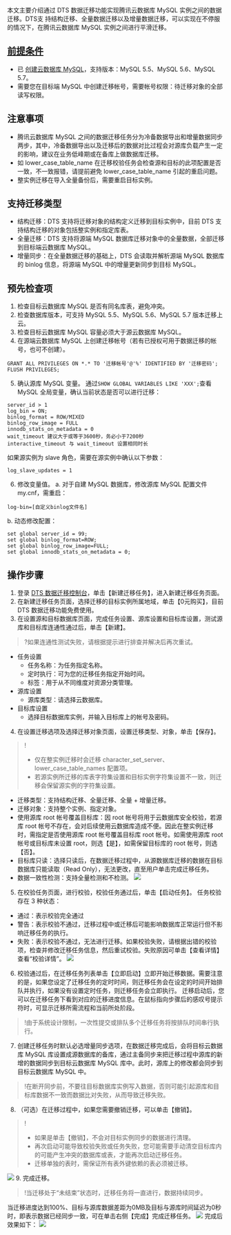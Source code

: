 
本文主要介绍通过 DTS 数据迁移功能实现腾讯云数据库 MySQL 实例之间的数据迁移。DTS支 持结构迁移、全量数据迁移以及增量数据迁移，可以实现在不停服的情况下，在腾讯云数据库 MySQL 实例之间进行平滑迁移。

## [前提条件](id:qttj)
- 已 [创建云数据库 MySQL](https://cloud.tencent.com/document/product/236/46433)，支持版本：MySQL 5.5、MySQL 5.6、MySQL 5.7。
- 需要您在目标端 MySQL 中创建迁移帐号，需要帐号权限：待迁移对象的全部读写权限。

## 注意事项 
- 腾讯云数据库 MySQL 之间的数据迁移任务分为冷备数据导出和增量数据同步两步，其中，冷备数据导出以及迁移后的数据对比过程会对源库负载产生一定的影响，建议在业务低峰期或在备库上做数据库迁移。
- 如 lower_case_table_name 在迁移校验任务会检查源和目标的此项配置是否一致，不一致报错，请提前避免 lower_case_table_name 引起的重启问题。
- 整实例迁移在导入全量备份后，需要重启目标实例。

## 支持迁移类型
- 结构迁移：DTS 支持将迁移对象的结构定义迁移到目标实例中，目前 DTS 支持结构迁移的对象包括整实例和指定库表。
- 全量迁移：DTS 支持将源端 MySQL 数据库迁移对象中的全量数据，全部迁移到目标端云数据库 MySQL。
- 增量同步：在全量数据迁移的基础上，DTS 会读取并解析源端 MySQL 数据库的 binlog 信息，将源端 MySQL 中的增量更新同步到目标 MySQL。

## 预先检查项
1. 检查目标云数据库 MySQL 是否有同名库表，避免冲突。
2. 检查数据库版本，可支持 MySQL 5.5、MySQL 5.6、MySQL 5.7 版本迁移上云。
3. 检查目标云数据库 MySQL 容量必须大于源云数据库 MySQL。
4. 在源端云数据库 MySQL 上创建迁移帐号（若有已授权可用于数据迁移的帐号，也可不创建）。
```
GRANT ALL PRIVILEGES ON *.* TO '迁移帐号'@'%' IDENTIFIED BY '迁移密码';
FLUSH PRIVILEGES;
```
5. 确认源库 MySQL 变量。
通过`SHOW GLOBAL VARIABLES LIKE 'XXX';`查看 MySQL 全局变量，确认当前状态是否可以进行迁移：
```
server_id > 1
log_bin = ON;
binlog_format = ROW/MIXED
binlog_row_image = FULL
innodb_stats_on_metadata = 0
wait_timeout 建议大于或等于3600秒，务必小于7200秒
interactive_timeout 与 wait_timeout 设置相同时长
```
如果源实例为 slave 角色，需要在源实例中确认以下参数：
```
log_slave_updates = 1
```
6. 修改变量值。
a. 对于自建 MySQL 数据库，修改源库 MySQL 配置文件 my.cnf，需重启：
```
log-bin=[自定义binlog文件名]
```
b. 动态修改配置：
```
set global server_id = 99;
set global binlog_format=ROW;
set global binlog_row_image=FULL;
set global innodb_stats_on_metadata = 0;
```

## 操作步骤
1. 登录 [DTS 数据迁移控制台](https://console.cloud.tencent.com/dts/migration)，单击【新建迁移任务】，进入新建迁移任务页面。
2. 在新建迁移任务页面，选择迁移的目标实例所属地域，单击【0元购买】，目前 DTS 数据迁移功能免费使用。
3. 在设置源和目标数据库页面，完成任务设置、源库设置和目标库设置，测试源库和目标库连通性通过后，单击【新建】。
>?如果连通性测试失败，请根据提示进行排查并解决后再次重试。
>
 - 任务设置
    - 任务名称：为任务指定名称。
    - 定时执行：可为您的迁移任务指定开始时间。
    - 标签：用于从不同维度对资源分类管理。
 - 源库设置
    - 源库类型：请选择云数据库。
 - 目标库设置
    - 选择目标数据库实例，并输入目标库上的帐号及密码。
4. 在设置迁移选项及选择迁移对象页面，设置迁移类型、对象，单击【保存】。
>!
>- 仅在整实例迁移时会迁移 character_set_server、lower_case_table_names 配置项。
>- 若源实例所迁移的库表字符集设置和目标实例字符集设置不一致，则迁移会保留源实例的字符集设置。
>
 - 迁移类型：支持结构迁移、全量迁移、全量 + 增量迁移。
 - 迁移对象：支持整个实例、指定对象。
 - 使用源库 root 帐号覆盖目标库：因 root 帐号将用于云数据库安全校验，若源库 root 帐号不存在，会对后续使用云数据库造成不便。因此在整实例迁移时，需指定是否使用源库 root 帐号覆盖目标库 root 帐号。如需使用源库 root 帐号或目标库未设置 root，则选【是】，如需保留目标库的 root 帐号，则选【否】。
 - 目标库只读：选择只读后，在数据迁移过程中，从源数据库迁移的数据在目标数据库只能读取（Read Only），无法更改，直至用户单击完成迁移任务。
 - 数据一致性检测：支持全量检测和不检测。
![](https://main.qcloudimg.com/raw/72abd10c96b576914162f5312e44ecbb.png)
5. 在校验任务页面，进行校验，校验任务通过后，单击【启动任务】。
任务校验存在 3 种状态：
 - 通过：表示校验完全通过
 - 警告：表示校验不通过，迁移过程中或迁移后可能影响数据库正常运行但不影响迁移任务的执行。
 - 失败：表示校验不通过，无法进行迁移。如果校验失败，请根据出错的校验项，检查并修改迁移任务信息，然后重试校验。失败原因可单击【查看详情】查看“校验详情”。
![](https://main.qcloudimg.com/raw/a884ae48b08083d1a60e267d01f7124b.png)
6. 校验通过后，在迁移任务列表单击【立即启动】立即开始迁移数据。需要注意的是，如果您设定了迁移任务的定时时间，则迁移任务会在设定的时间开始排队并执行，如果没有设置定时任务，则迁移任务会立即执行。
迁移启动后，您可以在迁移任务下看到对应的迁移进度信息。在鼠标指向步骤后的感叹号提示符时，可显示迁移所需流程和当前所处阶段。
>!由于系统设计限制，一次性提交或排队多个迁移任务将按排队时间串行执行。
>
7. 创建迁移任务时默认必选增量同步选项，在数据迁移完成后，会将目标云数据库 MySQL 库设置成源数据库的备库，通过主备同步来把迁移过程中源库的新增的数据同步到目标云数据库 MySQL 库中。此时，源库上的修改都会同步到目标云数据库 MySQL 中。
>!在断开同步前，不要往目标数据库实例写入数据，否则可能引起源库和目标库数据不一致而数据比对失败，从而导致迁移失败。
>
8. （可选）在迁移过程中，如果您需要撤销迁移，可以单击【撤销】。
>!
>- 如果是单击【撤销】，不会对目标实例同步的数据进行清理。
>- 再次启动可能导致校验失败或任务失败，您可能需要手动清空目标库内的可能产生冲突的数据库或表，才能再次启动迁移任务。
>- 迁移单独的表时，需保证所有表外键依赖的表必须被迁移。
>
![](https://main.qcloudimg.com/raw/1404b46bdbe53bdd83201bad3ae39af9.png)
9. 完成迁移。
>!当迁移处于“未结束”状态时，迁移任务将一直进行，数据持续同步。
>
当迁移进度达到100%、目标与源库数据差距为0MB及目标与源库时间延迟为0秒时，即表示数据已经同步一致，可在单击右侧【完成】完成迁移任务。
![](https://main.qcloudimg.com/raw/886a3c922df903a812bcbb7120aa847e.png)
完成后效果如下：
![](https://main.qcloudimg.com/raw/a539d58244ae7ffcbdc367b655fd1738.png)
